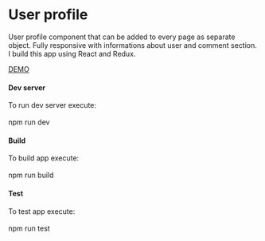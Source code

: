 # User profile

User profile component that can be added to every page as separate object. Fully responsive with informations about user and comment section. I build this app using React and Redux.

<a href="http://80.211.255.131:3000/">DEMO</a>
<br>

<h4>Dev server</h4>
To run dev server execute:<br><br>
npm run dev

<br>

<h4>Build</h4>
To build app execute:<br><br>
npm run build

<br>

<h4>Test</h4>
To test app execute:<br><br>
npm run test
